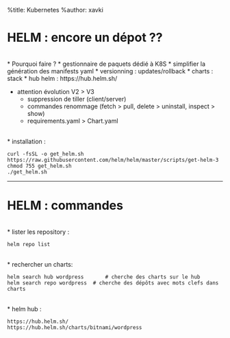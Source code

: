 %title: Kubernetes 
%author: xavki

# HELM : encore un dépot ??


<br>
* Pourquoi faire ?
	* gestionnaire de paquets dédié à K8S
	* simplifier la génération des manifests yaml
	* versionning : updates/rollback
	* charts : stack
	* hub helm : https://hub.helm.sh/


* attention évolution V2 > V3
	* suppression de tiller (client/server)
	* commandes renommage (fetch > pull, delete > uninstall, inspect > show)
	* requirements.yaml > Chart.yaml

<br>
* installation :

```
curl -fsSL -o get_helm.sh https://raw.githubusercontent.com/helm/helm/master/scripts/get-helm-3
chmod 755 get_helm.sh 
./get_helm.sh
```

-------------------------------------------------------------------------

# HELM : commandes

<br>
* lister les repository :

```
helm repo list
```

<br>
* rechercher un charts:

```
helm search hub wordpress		# cherche des charts sur le hub
helm search repo wordpress	# cherche des dépôts avec mots clefs dans charts
```

<br>
* helm hub :

```
https://hub.helm.sh/
https://hub.helm.sh/charts/bitnami/wordpress
```
